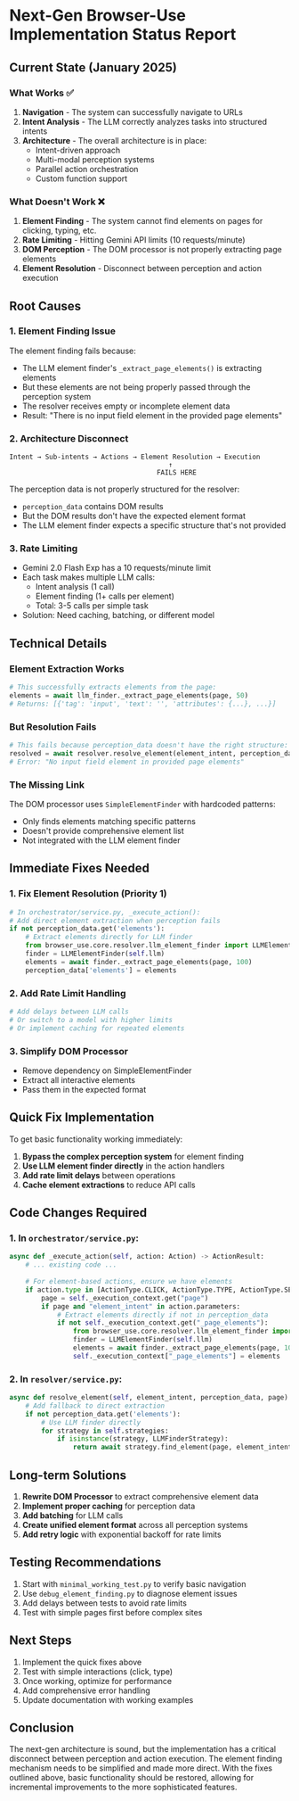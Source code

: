 # Next-Gen Browser-Use Implementation Status Report

## Current State (January 2025)

### What Works ✅
1. **Navigation** - The system can successfully navigate to URLs
2. **Intent Analysis** - The LLM correctly analyzes tasks into structured intents
3. **Architecture** - The overall architecture is in place:
   - Intent-driven approach
   - Multi-modal perception systems
   - Parallel action orchestration
   - Custom function support

### What Doesn't Work ❌
1. **Element Finding** - The system cannot find elements on pages for clicking, typing, etc.
2. **Rate Limiting** - Hitting Gemini API limits (10 requests/minute)
3. **DOM Perception** - The DOM processor is not properly extracting page elements
4. **Element Resolution** - Disconnect between perception and action execution

## Root Causes

### 1. Element Finding Issue
The element finding fails because:
- The LLM element finder's `_extract_page_elements()` is extracting elements
- But these elements are not being properly passed through the perception system
- The resolver receives empty or incomplete element data
- Result: "There is no input field element in the provided page elements"

### 2. Architecture Disconnect
```
Intent → Sub-intents → Actions → Element Resolution → Execution
                                        ↑
                                     FAILS HERE
```

The perception data is not properly structured for the resolver:
- `perception_data` contains DOM results
- But the DOM results don't have the expected element format
- The LLM element finder expects a specific structure that's not provided

### 3. Rate Limiting
- Gemini 2.0 Flash Exp has a 10 requests/minute limit
- Each task makes multiple LLM calls:
  - Intent analysis (1 call)
  - Element finding (1+ calls per element)
  - Total: 3-5 calls per simple task
- Solution: Need caching, batching, or different model

## Technical Details

### Element Extraction Works
```python
# This successfully extracts elements from the page:
elements = await llm_finder._extract_page_elements(page, 50)
# Returns: [{'tag': 'input', 'text': '', 'attributes': {...}, ...}]
```

### But Resolution Fails
```python
# This fails because perception_data doesn't have the right structure:
resolved = await resolver.resolve_element(element_intent, perception_data, page)
# Error: "No input field element in provided page elements"
```

### The Missing Link
The DOM processor uses `SimpleElementFinder` with hardcoded patterns:
- Only finds elements matching specific patterns
- Doesn't provide comprehensive element list
- Not integrated with the LLM element finder

## Immediate Fixes Needed

### 1. Fix Element Resolution (Priority 1)
```python
# In orchestrator/service.py, _execute_action():
# Add direct element extraction when perception fails
if not perception_data.get('elements'):
    # Extract elements directly for LLM finder
    from browser_use.core.resolver.llm_element_finder import LLMElementFinder
    finder = LLMElementFinder(self.llm)
    elements = await finder._extract_page_elements(page, 100)
    perception_data['elements'] = elements
```

### 2. Add Rate Limit Handling
```python
# Add delays between LLM calls
# Or switch to a model with higher limits
# Or implement caching for repeated elements
```

### 3. Simplify DOM Processor
- Remove dependency on SimpleElementFinder
- Extract all interactive elements
- Pass them in the expected format

## Quick Fix Implementation

To get basic functionality working immediately:

1. **Bypass the complex perception system** for element finding
2. **Use LLM element finder directly** in the action handlers
3. **Add rate limit delays** between operations
4. **Cache element extractions** to reduce API calls

## Code Changes Required

### 1. In `orchestrator/service.py`:
```python
async def _execute_action(self, action: Action) -> ActionResult:
    # ... existing code ...
    
    # For element-based actions, ensure we have elements
    if action.type in [ActionType.CLICK, ActionType.TYPE, ActionType.SELECT]:
        page = self._execution_context.get("page")
        if page and "element_intent" in action.parameters:
            # Extract elements directly if not in perception_data
            if not self._execution_context.get("_page_elements"):
                from browser_use.core.resolver.llm_element_finder import LLMElementFinder
                finder = LLMElementFinder(self.llm)
                elements = await finder._extract_page_elements(page, 100)
                self._execution_context["_page_elements"] = elements
```

### 2. In `resolver/service.py`:
```python
async def resolve_element(self, element_intent, perception_data, page):
    # Add fallback to direct extraction
    if not perception_data.get('elements'):
        # Use LLM finder directly
        for strategy in self.strategies:
            if isinstance(strategy, LLMFinderStrategy):
                return await strategy.find_element(page, element_intent)
```

## Long-term Solutions

1. **Rewrite DOM Processor** to extract comprehensive element data
2. **Implement proper caching** for perception data
3. **Add batching** for LLM calls
4. **Create unified element format** across all perception systems
5. **Add retry logic** with exponential backoff for rate limits

## Testing Recommendations

1. Start with `minimal_working_test.py` to verify basic navigation
2. Use `debug_element_finding.py` to diagnose element issues
3. Add delays between tests to avoid rate limits
4. Test with simple pages first before complex sites

## Next Steps

1. Implement the quick fixes above
2. Test with simple interactions (click, type)
3. Once working, optimize for performance
4. Add comprehensive error handling
5. Update documentation with working examples

## Conclusion

The next-gen architecture is sound, but the implementation has a critical disconnect between perception and action execution. The element finding mechanism needs to be simplified and made more direct. With the fixes outlined above, basic functionality should be restored, allowing for incremental improvements to the more sophisticated features.